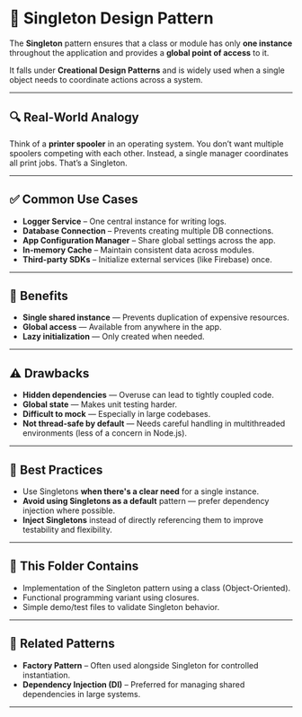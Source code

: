 # 🧩 Singleton Design Pattern

The **Singleton** pattern ensures that a class or module has only **one instance** throughout the application and provides a **global point of access** to it.

It falls under **Creational Design Patterns** and is widely used when a single object needs to coordinate actions across a system.

---

## 🔍 Real-World Analogy

Think of a **printer spooler** in an operating system. You don’t want multiple spoolers competing with each other. Instead, a single manager coordinates all print jobs. That’s a Singleton.

---

## ✅ Common Use Cases

- **Logger Service** – One central instance for writing logs.
- **Database Connection** – Prevents creating multiple DB connections.
- **App Configuration Manager** – Share global settings across the app.
- **In-memory Cache** – Maintain consistent data across modules.
- **Third-party SDKs** – Initialize external services (like Firebase) once.

---

## 🧠 Benefits

- **Single shared instance** — Prevents duplication of expensive resources.
- **Global access** — Available from anywhere in the app.
- **Lazy initialization** — Only created when needed.

---

## ⚠️ Drawbacks

- **Hidden dependencies** — Overuse can lead to tightly coupled code.
- **Global state** — Makes unit testing harder.
- **Difficult to mock** — Especially in large codebases.
- **Not thread-safe by default** — Needs careful handling in multithreaded environments (less of a concern in Node.js).

---

## 📌 Best Practices

- Use Singletons **when there's a clear need** for a single instance.
- **Avoid using Singletons as a default** pattern — prefer dependency injection where possible.
- **Inject Singletons** instead of directly referencing them to improve testability and flexibility.

---

## 📂 This Folder Contains

- Implementation of the Singleton pattern using a class (Object-Oriented).
- Functional programming variant using closures.
- Simple demo/test files to validate Singleton behavior.

---

## 🔗 Related Patterns

- **Factory Pattern** – Often used alongside Singleton for controlled instantiation.
- **Dependency Injection (DI)** – Preferred for managing shared dependencies in large systems.

---
